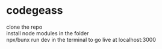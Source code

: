 # codegeass
clone the repo  
install node modules in the folder  
npx/bunx run dev in the terminal to go live at localhost:3000   
